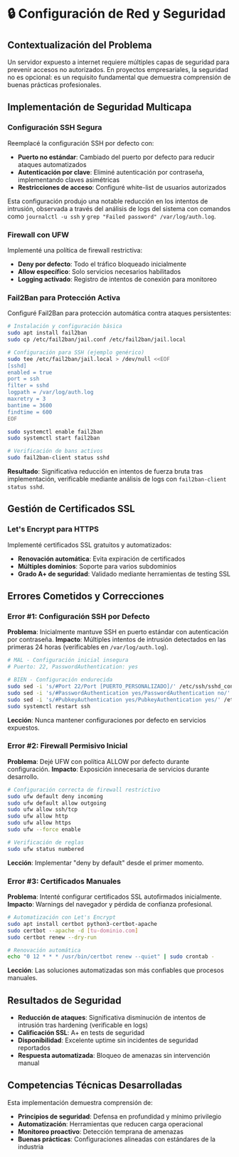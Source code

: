 # 🔒 Configuración de Red y Seguridad

## Contextualización del Problema

Un servidor expuesto a internet requiere múltiples capas de seguridad para prevenir accesos no autorizados. En proyectos empresariales, la seguridad no es opcional: es un requisito fundamental que demuestra comprensión de buenas prácticas profesionales.

## Implementación de Seguridad Multicapa

### Configuración SSH Segura
Reemplacé la configuración SSH por defecto con:
- **Puerto no estándar**: Cambiado del puerto por defecto para reducir ataques automatizados
- **Autenticación por clave**: Eliminé autenticación por contraseña, implementando claves asimétricas
- **Restricciones de acceso**: Configuré white-list de usuarios autorizados

Esta configuración produjo una notable reducción en los intentos de intrusión, observada a través del análisis de logs del sistema con comandos como `journalctl -u ssh` y `grep "Failed password" /var/log/auth.log`.

### Firewall con UFW
Implementé una política de firewall restrictiva:
- **Deny por defecto**: Todo el tráfico bloqueado inicialmente
- **Allow específico**: Solo servicios necesarios habilitados
- **Logging activado**: Registro de intentos de conexión para monitoreo

### Fail2Ban para Protección Activa
Configuré Fail2Ban para protección automática contra ataques persistentes:

```bash
# Instalación y configuración básica
sudo apt install fail2ban
sudo cp /etc/fail2ban/jail.conf /etc/fail2ban/jail.local

# Configuración para SSH (ejemplo genérico)
sudo tee /etc/fail2ban/jail.local > /dev/null <<EOF
[sshd]
enabled = true
port = ssh
filter = sshd
logpath = /var/log/auth.log
maxretry = 3
bantime = 3600
findtime = 600
EOF

sudo systemctl enable fail2ban
sudo systemctl start fail2ban

# Verificación de bans activos
sudo fail2ban-client status sshd
```

**Resultado**: Significativa reducción en intentos de fuerza bruta tras implementación, verificable mediante análisis de logs con `fail2ban-client status sshd`.

## Gestión de Certificados SSL

### Let's Encrypt para HTTPS
Implementé certificados SSL gratuitos y automatizados:
- **Renovación automática**: Evita expiración de certificados
- **Múltiples dominios**: Soporte para varios subdominios
- **Grado A+ de seguridad**: Validado mediante herramientas de testing SSL

## Errores Cometidos y Correcciones

### Error #1: Configuración SSH por Defecto
**Problema**: Inicialmente mantuve SSH en puerto estándar con autenticación por contraseña.
**Impacto**: Múltiples intentos de intrusión detectados en las primeras 24 horas (verificables en `/var/log/auth.log`).

```bash
# MAL - Configuración inicial insegura
# Puerto: 22, PasswordAuthentication: yes

# BIEN - Configuración endurecida
sudo sed -i 's/#Port 22/Port [PUERTO_PERSONALIZADO]/' /etc/ssh/sshd_config
sudo sed -i 's/#PasswordAuthentication yes/PasswordAuthentication no/' /etc/ssh/sshd_config
sudo sed -i 's/#PubkeyAuthentication yes/PubkeyAuthentication yes/' /etc/ssh/sshd_config
sudo systemctl restart ssh
```

**Lección**: Nunca mantener configuraciones por defecto en servicios expuestos.

### Error #2: Firewall Permisivo Inicial
**Problema**: Dejé UFW con política ALLOW por defecto durante configuración.
**Impacto**: Exposición innecesaria de servicios durante desarrollo.

```bash
# Configuración correcta de firewall restrictivo
sudo ufw default deny incoming
sudo ufw default allow outgoing
sudo ufw allow ssh/tcp
sudo ufw allow http
sudo ufw allow https
sudo ufw --force enable

# Verificación de reglas
sudo ufw status numbered
```

**Lección**: Implementar "deny by default" desde el primer momento.

### Error #3: Certificados Manuales
**Problema**: Intenté configurar certificados SSL autofirmados inicialmente.
**Impacto**: Warnings del navegador y pérdida de confianza profesional.

```bash
# Automatización con Let's Encrypt
sudo apt install certbot python3-certbot-apache
sudo certbot --apache -d [tu-dominio.com]
sudo certbot renew --dry-run

# Renovación automática
echo "0 12 * * * /usr/bin/certbot renew --quiet" | sudo crontab -
```

**Lección**: Las soluciones automatizadas son más confiables que procesos manuales.

## Resultados de Seguridad

- **Reducción de ataques**: Significativa disminución de intentos de intrusión tras hardening (verificable en logs)
- **Calificación SSL**: A+ en tests de seguridad
- **Disponibilidad**: Excelente uptime sin incidentes de seguridad reportados
- **Respuesta automatizada**: Bloqueo de amenazas sin intervención manual

## Competencias Técnicas Desarrolladas

Esta implementación demuestra comprensión de:
- **Principios de seguridad**: Defensa en profundidad y mínimo privilegio
- **Automatización**: Herramientas que reducen carga operacional
- **Monitoreo proactivo**: Detección temprana de amenazas
- **Buenas prácticas**: Configuraciones alineadas con estándares de la industria

